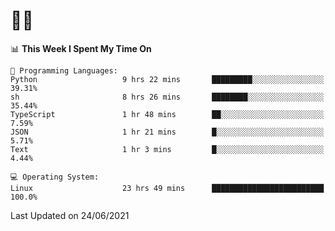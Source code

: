 # 👨‍💻
<!--START_SECTION:waka-->
📊 **This Week I Spent My Time On** 

```text
💬 Programming Languages: 
Python                   9 hrs 22 mins       █████████░░░░░░░░░░░░░░░░   39.31% 
sh                       8 hrs 26 mins       ████████░░░░░░░░░░░░░░░░░   35.44% 
TypeScript               1 hr 48 mins        ██░░░░░░░░░░░░░░░░░░░░░░░   7.59% 
JSON                     1 hr 21 mins        █░░░░░░░░░░░░░░░░░░░░░░░░   5.71% 
Text                     1 hr 3 mins         █░░░░░░░░░░░░░░░░░░░░░░░░   4.44%

💻 Operating System: 
Linux                    23 hrs 49 mins      █████████████████████████   100.0%

```


 Last Updated on 24/06/2021
<!--END_SECTION:waka-->
